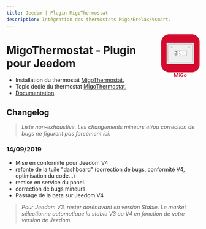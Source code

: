 ```yaml
---
title: Jeedom | Plugin MigoThermostat
description: Intégration des thermostats Migo/Erelax/Vsmart.
---
```


<img align="right" src="../images/migoThermostat_icon.png" width="100">

# MigoThermostat - Plugin pour Jeedom

* Installation du thermostat [MigoThermostat.](https://limad.github.io/plugin-migoThermostat/fr_FR/#tocAnchor-1-3)
* Topic dedié du thermostat [MigoThermostat.](https://www.jeedom.com/forum/viewtopic.php?p=764669#p764669)
* [Documentation](index.md).

## Changelog
>*Liste non-exhaustive. Les changements mineurs et/ou correction de bugs ne figurent pas forcément ici.*

### 14/09/2019
* Mise en conformité pour Jeedom V4
* refonte de la tuile "dashboard" (correction de bugs, conformité V4, optimisation du code...)
* remise en service du panel.
* correction de bugs mineurs.
* Passage de la beta sur Jeedom V4

>   *Pour Jeedom V3, rester dorénavant en version Stable. Le market sélectionne automatique la stable V3 ou V4 en fonction de votre version de Jeedom.*
